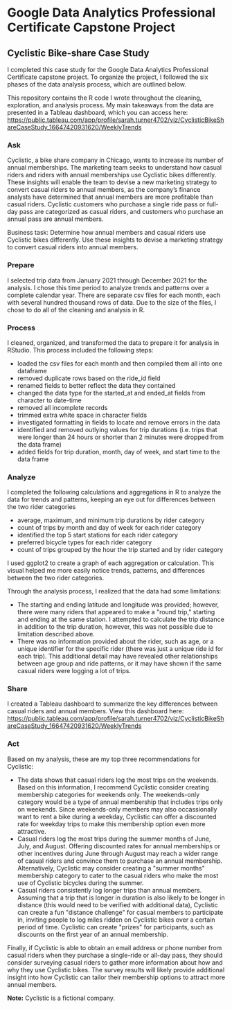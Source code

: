  # Google Data Analytics Professional Certificate Capstone Project
 ## Cyclistic Bike-share Case Study

I completed this case study for the Google Data Analytics Professional Certificate capstone project. To organize the project, I followed the six phases of the data analysis process, which are outlined below. 

This repository contains the R code I wrote throughout the cleaning, exploration, and analysis process. My main takeaways from the data are presented in a Tableau dashboard, which you can access here: https://public.tableau.com/app/profile/sarah.turner4702/viz/CyclisticBikeShareCaseStudy_16647420931620/WeeklyTrends

### Ask
Cyclistic, a bike share company in Chicago, wants to increase its number of annual memberships. The marketing team seeks to understand how casual riders and riders with annual memberships use Cyclistic bikes differently. These insights will enable the team to devise a new marketing strategy to convert casual riders to annual members, as the company’s finance analysts have determined that annual members are more profitable than casual riders. Cyclistic customers who purchase a single ride pass or full-day pass are categorized as casual riders, and customers who purchase an annual pass are annual members. 

Business task: Determine how annual members and casual riders use Cyclistic bikes differently. Use these insights to devise a marketing strategy to convert casual riders into annual members. 

### Prepare
I selected trip data from January 2021 through December 2021 for the analysis. I chose this time period to analyze trends and patterns over a complete calendar year. There are separate csv files for each month, each with several hundred thousand rows of data. Due to the size of the files, I chose to do all of the cleaning and analysis in R. 

### Process
I cleaned, organized, and transformed the data to prepare it for analysis in RStudio. This process included the following steps: 
* loaded the csv files for each month and then compiled them all into one dataframe 
* removed duplicate rows based on the ride_id field 
* renamed fields to better reflect the data they contained
* changed the data type for the started_at and ended_at fields from character to date-time 
* removed all incomplete records
* trimmed extra white space in character fields
* investigated formatting in fields to locate and remove errors in the data 
* identified and removed outlying values for trip durations (i.e. trips that were longer than 24 hours or shorter than 2 minutes were dropped from the data frame)
* added fields for trip duration, month, day of week, and start time to the data frame

### Analyze
I completed the following calculations and aggregations in R to analyze the data for trends and patterns, keeping an eye out for differences between the two rider categories
* average, maximum, and minimum trip durations by rider category
* count of trips by month and day of week for each rider category
* identified the top 5 start stations for each rider category 
* preferred bicycle types for each rider category
* count of trips grouped by the hour the trip started and by rider category

I used ggplot2 to create a graph of each aggregation or calculation. This visual helped me more easily notice trends, patterns, and differences between the two rider categories. 

Through the analysis process, I realized that the data had some limitations:
* The starting and ending latitude and longitude was provided; however, there were many riders that appeared to make a "round trip," starting and ending at the same station. I attempted to calculate the trip distance in addition to the trip duration, however, this was not possible due to limitation described above. 
* There was no information provided about the rider, such as age, or a unique identifier for the specific rider (there was just a unique ride id for each trip). This additional detail may have revealed other relationships between age group and ride patterns, or it may have shown if the same casual riders were logging a lot of trips.

### Share 
I created a Tableau dashboard to summarize the key differences between casual riders and annual members. View this dashboard here: https://public.tableau.com/app/profile/sarah.turner4702/viz/CyclisticBikeShareCaseStudy_16647420931620/WeeklyTrends

### Act
Based on my analysis, these are my top three recommendations for Cyclistic: 
* The data shows that casual riders log the most trips on the weekends. Based on this information, I recommend Cyclistic consider creating membership categories for weekends only. The weekends-only category would be a type of annual membership that includes trips only on weekends. Since weekends-only members may also occassionally want to rent a bike during a weekday, Cyclistic can offer a discounted rate for weekday trips to make this membership option even more attractive. 
* Casual riders log the most trips during the summer months of June, July, and August. Offering discounted rates for annual memberships or other incentives during June through August may reach a wider range of casual riders and convince them to purchase an annual membership. Alternatively, Cyclistic may consider creating a "summer months" membership category to cater to the casual riders who make the most use of Cyclistic bicycles during the summer. 
* Casual riders consistently log longer trips than annual members. Assuming that a trip that is longer in duration is also likely to be longer in distance (this would need to be verified with additional data), Cyclistic can create a fun "distance challenge" for casual members to participate in, inviting people to log miles ridden on Cyclistic bikes over a certain period of time. Cyclistic can create "prizes" for participants, such as discounts on the first year of an annual membership. 

Finally, if Cyclistic is able to obtain an email address or phone number from casual riders when they purchase a single-ride or all-day pass, they should consider surveying casual riders to gather more information about how and why they use Cyclistic bikes. The survey results will likely provide additional insight into how Cyclistic can tailor their membership options to attract more annual members. 

<b>Note:</b> Cyclistic is a fictional company. 




